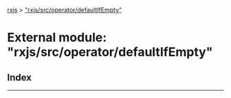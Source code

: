 [rxjs](../README.md) > ["rxjs/src/operator/defaultIfEmpty"](../modules/_rxjs_src_operator_defaultifempty_.md)

# External module: "rxjs/src/operator/defaultIfEmpty"

## Index

---

